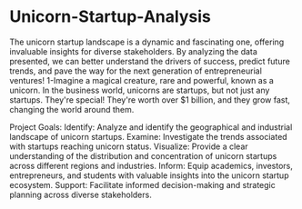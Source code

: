 # Unicorn-Startup-Analysis
The unicorn startup landscape is a dynamic and fascinating one, offering invaluable insights for diverse stakeholders. By analyzing the data presented, we can better understand the drivers of success, predict future trends, and pave the way for the next generation of entrepreneurial ventures!
1-Imagine a magical creature, rare and    powerful, known as a unicorn. In the business world, unicorns are startups, 
but not just any startups. They're special! They're worth over $1 billion, and they grow fast, changing the world around them.


Project Goals:
Identify: Analyze and identify the geographical and industrial landscape of unicorn startups.
Examine: Investigate the trends associated with startups reaching unicorn status.
Visualize: Provide a clear understanding of the distribution and concentration of unicorn startups across different regions and industries.
Inform: Equip academics, investors, entrepreneurs, and students with valuable insights into the unicorn startup ecosystem.
Support: Facilitate informed decision-making and strategic planning across diverse stakeholders.


